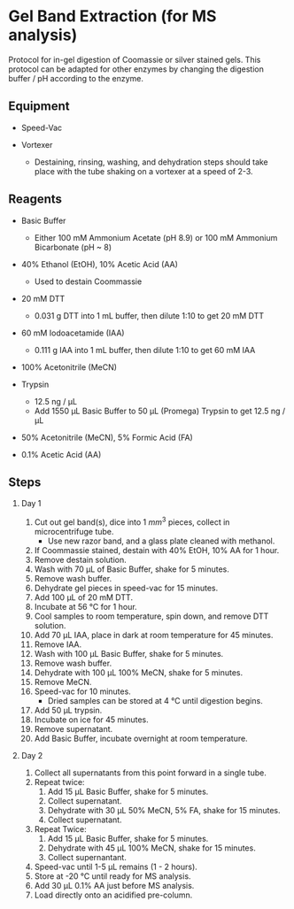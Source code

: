 # Gel Band Extraction (for MS analysis)

Protocol for in-gel digestion of Coomassie or silver stained gels. This protocol
can be  adapted for other enzymes by changing the digestion buffer / pH
according to the enzyme.


## Equipment

* Speed-Vac

* Vortexer
    * Destaining, rinsing, washing, and dehydration steps should take place
      with the tube shaking on a vortexer at a speed of 2-3.

## Reagents

* Basic Buffer
    * Either 100 mM Ammonium Acetate (pH 8.9) or
      100 mM Ammonium Bicarbonate (pH ~ 8)

* 40% Ethanol (EtOH), 10% Acetic Acid (AA)
    * Used to destain Coommassie

* 20 mM DTT
    * 0.031 g DTT into 1 mL buffer, then dilute 1:10 to get 20 mM DTT

* 60 mM Iodoacetamide (IAA)
    * 0.111 g IAA into 1 mL buffer, then dilute 1:10 to get 60 mM IAA

* 100% Acetonitrile (MeCN)

* Trypsin
    * 12.5 ng / μL
    * Add 1550 μL Basic Buffer to 50 μL (Promega) Trypsin to get 12.5 ng / μL

* 50% Acetonitrile (MeCN), 5% Formic Acid (FA)

* 0.1% Acetic Acid (AA)

## Steps

1. Day 1
    1. Cut out gel band(s), dice into 1 $mm^3$ pieces, collect in
       microcentrifuge tube.
        * Use new razor band, and a glass plate cleaned with methanol.
    2. If Coommassie stained, destain with 40% EtOH, 10% AA for 1 hour.
    3. Remove destain solution.
    4. Wash with 70 μL of Basic Buffer, shake for 5 minutes.
    5. Remove wash buffer.
    6. Dehydrate gel pieces in speed-vac for 15 minutes.
    7. Add 100 μL of 20 mM DTT.
    8. Incubate at 56 °C for 1 hour.
    9. Cool samples to room temperature, spin down, and remove DTT solution.
    10. Add 70 μL IAA, place in dark at room temperature for 45 minutes.
    11. Remove IAA.
    12. Wash with 100 μL Basic Buffer, shake for 5 minutes.
    13. Remove wash buffer.
    14. Dehydrate with 100 μL 100% MeCN, shake for 5 minutes.
    15. Remove MeCN.
    16. Speed-vac for 10 minutes.
        * Dried samples can be stored at 4 °C until digestion begins.
    17. Add 50 μL trypsin.
    18. Incubate on ice for 45 minutes.
    19. Remove supernatant.
    20. Add Basic Buffer, incubate overnight at room temperature.

2. Day 2
    1. Collect all supernatants from this point forward in a single tube.
    2. Repeat twice:
        1. Add 15 μL Basic Buffer, shake for 5 minutes.
        2. Collect supernatant.
        3. Dehydrate with 30 μL 50% MeCN, 5% FA, shake for 15 minutes.
        4. Collect supernatant.
    3. Repeat Twice:
        1. Add 15 μL Basic Buffer, shake for 5 minutes.
        2. Dehydrate with 45 μL 100% MeCN, shake for 15 minutes.
        3. Collect supernantant.
    4. Speed-vac until 1-5 μL remains (1 - 2 hours).
    5. Store at -20 °C until ready for MS analysis.
    6. Add 30 μL 0.1% AA just before MS analysis.
    7. Load directly onto an acidified pre-column.
